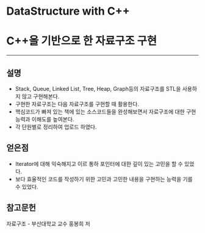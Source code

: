 # DataStructure with C++
# C++을 기반으로 한 자료구조 구현
---
## 설명
- Stack, Queue, Linked List, Tree, Heap, Graph등의 자료구조를 STL을 사용하지 않고 구현해본다.
- 구현한 자료구조는 다음 자료구조를 구현할 때 활용한다.
- 핵심코드가 빠져 있는 책에 있는 소스코드들을 완성해보면서 자료구조에 대한 구현능력과 이해도를 높여본다.
- 각 단원별로 정리하여 업로드 하였다.

## 얻은점
- Iterator에 대해 익숙해지고 이르 통하 포인터에 대한 깊이 있는 고민을 할 수 있었다.
- 보다 효율적인 코드를 작성하기 위한 고민과 고민한 내용을 구현하는 능력을 기를 수 있었다.


## 참고문헌
자료구조 - 부산대학교 교수 홍봉희 저

